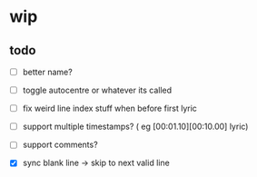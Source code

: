 # wip


## todo
- [ ] better name?
- [ ] toggle autocentre or whatever its called
- [ ] fix weird line index stuff when before first lyric

- [ ] support multiple timestamps?  ( eg [00:01.10][00:10.00] lyric)
- [ ] support comments?




 - [x] sync blank line -> skip to next valid line